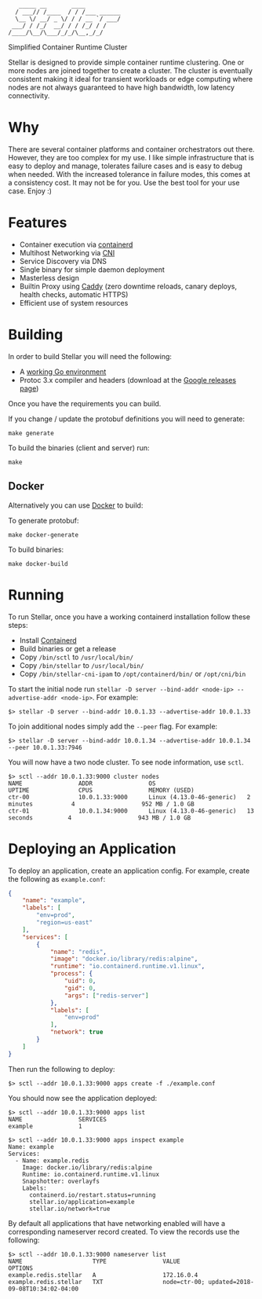 ```
   _____ __       ____
  / ___// /____  / / /___ ______
  \__ \/ __/ _ \/ / / __ `/ ___/
 ___/ / /_/  __/ / / /_/ / /
/____/\__/\___/_/_/\__,_/_/

```

Simplified Container Runtime Cluster

Stellar is designed to provide simple container runtime clustering.  One
or more nodes are joined together to create a cluster.  The cluster
is eventually consistent making it ideal for transient workloads or edge
computing where nodes are not always guaranteed to have high bandwidth, low
latency connectivity.

# Why
There are several container platforms and container orchestrators out there.
However, they are too complex for my use.  I like simple infrastructure that
is easy to deploy and manage, tolerates failure cases and is easy to debug
when needed.  With the increased tolerance in failure modes, this comes at
a consistency cost.  It may not be for you.  Use the best tool for your use
case.  Enjoy :)

# Features

- Container execution via [containerd](https://github.com/containerd/containerd)
- Multihost Networking via [CNI](https://github.com/containernetworking/cni)
- Service Discovery via DNS
- Single binary for simple daemon deployment
- Masterless design
- Builtin Proxy using [Caddy](https://caddyserver.com) (zero downtime reloads, canary deploys, health checks, automatic HTTPS)
- Efficient use of system resources

# Building
In order to build Stellar you will need the following:

- A [working Go environment](https://golang.org/doc/code.html)
- Protoc 3.x compiler and headers (download at the [Google releases page](https://github.com/google/protobuf/releases))

Once you have the requirements you can build.

If you change / update the protobuf definitions you will need to generate:

`make generate`

To build the binaries (client and server) run:

`make`

## Docker
Alternatively you can use [Docker](https://www.docker.com) to build:

To generate protobuf:

`make docker-generate`

To build binaries:

`make docker-build`

# Running
To run Stellar, once you have a working containerd installation follow these steps:

- Install [Containerd](https://github.com/containerd/containerd#getting-started)
- Build binaries or get a release
- Copy `/bin/sctl` to `/usr/local/bin/`
- Copy `/bin/stellar` to `/usr/local/bin/`
- Copy `/bin/stellar-cni-ipam` to `/opt/containerd/bin/` or `/opt/cni/bin`

To start the initial node run `stellar -D server --bind-addr <node-ip> --advertise-addr <node-ip>`.
For example:

```
$> stellar -D server --bind-addr 10.0.1.33 --advertise-addr 10.0.1.33
```

To join additional nodes simply add the `--peer` flag.  For example:

```
$> stellar -D server --bind-addr 10.0.1.34 --advertise-addr 10.0.1.34 --peer 10.0.1.33:7946
```

You will now have a two node cluster.  To see node information, use `sctl`.

```
$> sctl --addr 10.0.1.33:9000 cluster nodes
NAME                ADDR                OS                          UPTIME              CPUS                MEMORY (USED)
ctr-00              10.0.1.33:9000      Linux (4.13.0-46-generic)   2 minutes           4                   952 MB / 1.0 GB
ctr-01              10.0.1.34:9000      Linux (4.13.0-46-generic)   13 seconds          4                   943 MB / 1.0 GB
```

# Deploying an Application
To deploy an application, create an application config.  For example, create the following as `example.conf`:

```json
{
    "name": "example",
    "labels": [
        "env=prod",
        "region=us-east"
    ],
    "services": [
        {
            "name": "redis",
            "image": "docker.io/library/redis:alpine",
            "runtime": "io.containerd.runtime.v1.linux",
            "process": {
                "uid": 0,
                "gid": 0,
                "args": ["redis-server"]
            },
            "labels": [
                "env=prod"
            ],
            "network": true
        }
    ]
}

```

Then run the following to deploy:

```
$> sctl --addr 10.0.1.33:9000 apps create -f ./example.conf
```

You should now see the application deployed:

```
$> sctl --addr 10.0.1.33:9000 apps list
NAME                SERVICES
example             1

$> sctl --addr 10.0.1.33:9000 apps inspect example
Name: example
Services:
  - Name: example.redis
    Image: docker.io/library/redis:alpine
    Runtime: io.containerd.runtime.v1.linux
    Snapshotter: overlayfs
    Labels:
      containerd.io/restart.status=running
      stellar.io/application=example
      stellar.io/network=true

```

By default all applications that have networking enabled will have a corresponding nameserver record
created.  To view the records use the following:

```
$> sctl --addr 10.0.1.33:9000 nameserver list
NAME                    TYPE                VALUE                                            OPTIONS
example.redis.stellar   A                   172.16.0.4
example.redis.stellar   TXT                 node=ctr-00; updated=2018-09-08T10:34:02-04:00

```
